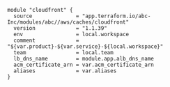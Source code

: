    module "cloudfront" {
      source              = "app.terraform.io/abc-Inc/modules/abc//aws/caches/cloudfront"
      version             = "1.1.39"
      env                 = local.workspace
      comment             = "${var.product}-${var.service}-${local.workspace}"
      team                = local.team
      lb_dns_name         = module.app.alb_dns_name
      acm_certificate_arn = var.acm_certificate_arn
      aliases             = var.aliases
    }

